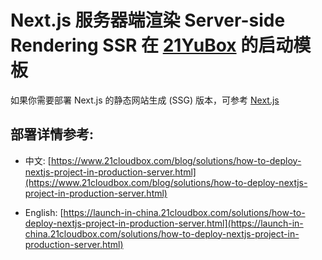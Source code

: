 # Next.js 服务器端渲染 Server-side Rendering SSR 在 [21YuBox](https://www.21cloudbox.com/) 的启动模板

如果你需要部署 Next.js 的静态网站生成 (SSG) 版本，可参考 [Next.js](https://www.21cloudbox.com/blog/solutions/how-to-deploy-nextjs-project-in-production-server.html)

## 部署详情参考:

- 中文: [https://www.21cloudbox.com/blog/solutions/how-to-deploy-nextjs-project-in-production-server.html](https://www.21cloudbox.com/blog/solutions/how-to-deploy-nextjs-project-in-production-server.html)

- English: [https://launch-in-china.21cloudbox.com/solutions/how-to-deploy-nextjs-project-in-production-server.html](https://launch-in-china.21cloudbox.com/solutions/how-to-deploy-nextjs-project-in-production-server.html)